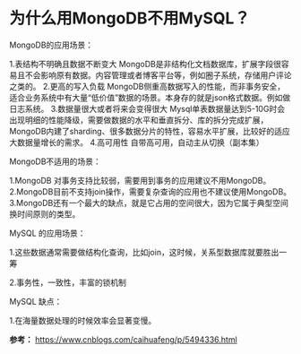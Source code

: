 # 为什么用MongoDB不用MySQL？

MongoDB的应用场景：

1.表结构不明确且数据不断变大 MongoDB是非结构化文档数据库，扩展字段很容易且不会影响原有数据。内容管理或者博客平台等，例如圈子系统，存储用户评论之类的。
2.更高的写入负载 MongoDB侧重高数据写入的性能，而非事务安全，适合业务系统中有大量“低价值”数据的场景。本身存的就是json格式数据。例如做日志系统。
3.数据量很大或者将来会变得很大 Mysql单表数据量达到5-10G时会出现明细的性能降级，需要做数据的水平和垂直拆分、库的拆分完成扩展，MongoDB内建了sharding、很多数据分片的特性，容易水平扩展，比较好的适应大数据量增长的需求。
4.高可用性 自带高可用，自动主从切换（副本集）

MongoDB不适用的场景：

1.MongoDB 对事务支持比较弱，需要用到事务的应用建议不用MongoDB。
2.MongoDB目前不支持join操作，需要复杂查询的应用也不建议使用MongoDB。
3.MongoDB还有一个最大的缺点，就是它占用的空间很大，因为它属于典型空间换时间原则的类型。

MySQL 的应用场景：

1.这些数据通常需要做结构化查询，比如join，这时候，关系型数据库就要胜出一筹

2.事务性，一致性，丰富的锁机制

MySQL 缺点：

1.在海量数据处理的时候效率会显著变慢。


**参考：** https://www.cnblogs.com/caihuafeng/p/5494336.html
